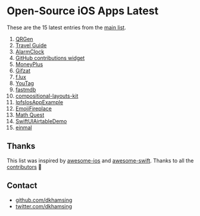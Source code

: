 # Open-Source iOS Apps Latest

These are the 15 latest entries from the [main list](https://github.com/dkhamsing/open-source-ios-apps).


1. [QRGen](https://github.com/lojals/QRGen)
2. [Travel Guide](https://github.com/Ivaskuu/travel-guide_app)
3. [AlarmClock](https://github.com/robbiehanson/AlarmClock)
4. [GitHub contributions widget](https://github.com/fimuxd/GITGET)
5. [MoneyPlus](https://github.com/SeekingMini/MoneyPlus)
6. [Gifzat](https://github.com/remirobert/Gifzat)
7. [f.lux](https://github.com/jefferyleo/f.lux)
8. [YouTag](https://github.com/youstanzr/YouTag)
9. [fastmdb](https://github.com/dkhamsing/fastmdb)
10. [compositional-layouts-kit](https://github.com/jVirus/compositional-layouts-kit)
11. [IpfsIosAppExample](https://github.com/NeoTeo/IpfsIosAppExample)
12. [EmojiFireplace](https://github.com/neonichu/EmojiFireplace)
13. [Math Quest](https://github.com/AdnanZahid/Math-Quest-iOS)
14. [SwiftUIAirtableDemo](https://github.com/zackshapiro/SwiftUIAirtableDemo)
15. [einmal](https://github.com/incipher/einmal)

## Thanks

This list was inspired by [awesome-ios](https://github.com/vsouza/awesome-ios) and [awesome-swift](https://github.com/matteocrippa/awesome-swift). Thanks to all the [contributors](https://github.com/dkhamsing/open-source-ios-apps/graphs/contributors) 🎉 

## Contact

- [github.com/dkhamsing](https://github.com/dkhamsing)
- [twitter.com/dkhamsing](https://twitter.com/dkhamsing)
